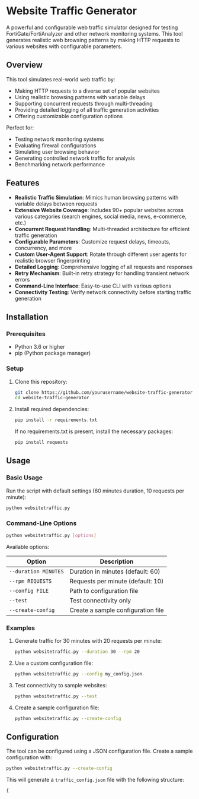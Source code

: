 # Website Traffic Generator

A powerful and configurable web traffic simulator designed for testing FortiGate/FortiAnalyzer and other network monitoring systems. This tool generates realistic web browsing patterns by making HTTP requests to various websites with configurable parameters.

## Overview

This tool simulates real-world web traffic by:
- Making HTTP requests to a diverse set of popular websites
- Using realistic browsing patterns with variable delays
- Supporting concurrent requests through multi-threading
- Providing detailed logging of all traffic generation activities
- Offering customizable configuration options

Perfect for:
- Testing network monitoring systems
- Evaluating firewall configurations
- Simulating user browsing behavior
- Generating controlled network traffic for analysis
- Benchmarking network performance

## Features

- **Realistic Traffic Simulation**: Mimics human browsing patterns with variable delays between requests
- **Extensive Website Coverage**: Includes 90+ popular websites across various categories (search engines, social media, news, e-commerce, etc.)
- **Concurrent Request Handling**: Multi-threaded architecture for efficient traffic generation
- **Configurable Parameters**: Customize request delays, timeouts, concurrency, and more
- **Custom User-Agent Support**: Rotate through different user agents for realistic browser fingerprinting
- **Detailed Logging**: Comprehensive logging of all requests and responses
- **Retry Mechanism**: Built-in retry strategy for handling transient network errors
- **Command-Line Interface**: Easy-to-use CLI with various options
- **Connectivity Testing**: Verify network connectivity before starting traffic generation

## Installation

### Prerequisites

- Python 3.6 or higher
- pip (Python package manager)

### Setup

1. Clone this repository:
   ```bash
   git clone https://github.com/yourusername/website-traffic-generator.git
   cd website-traffic-generator
   ```

2. Install required dependencies:
   ```bash
   pip install -r requirements.txt
   ```

   If no requirements.txt is present, install the necessary packages:
   ```bash
   pip install requests
   ```

## Usage

### Basic Usage

Run the script with default settings (60 minutes duration, 10 requests per minute):

```bash
python websitetraffic.py
```

### Command-Line Options

```bash
python websitetraffic.py [options]
```

Available options:

| Option | Description |
|--------|-------------|
| `--duration MINUTES` | Duration in minutes (default: 60) |
| `--rpm REQUESTS` | Requests per minute (default: 10) |
| `--config FILE` | Path to configuration file |
| `--test` | Test connectivity only |
| `--create-config` | Create a sample configuration file |

### Examples

1. Generate traffic for 30 minutes with 20 requests per minute:
   ```bash
   python websitetraffic.py --duration 30 --rpm 20
   ```

2. Use a custom configuration file:
   ```bash
   python websitetraffic.py --config my_config.json
   ```

3. Test connectivity to sample websites:
   ```bash
   python websitetraffic.py --test
   ```

4. Create a sample configuration file:
   ```bash
   python websitetraffic.py --create-config
   ```

## Configuration

The tool can be configured using a JSON configuration file. Create a sample configuration with:

```bash
python websitetraffic.py --create-config
```

This will generate a `traffic_config.json` file with the following structure:

```json
{
